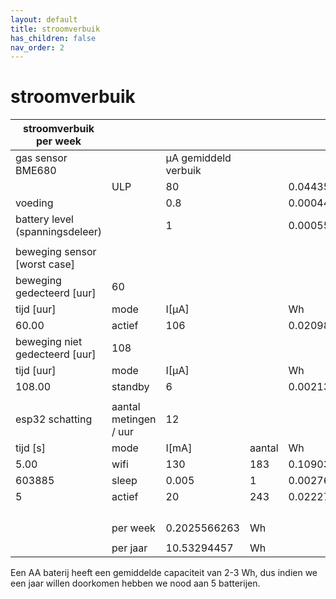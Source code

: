 ```yaml
---
layout: default
title: stroomverbuik
has_children: false
nav_order: 2
---
```


# stroomverbuik
|      stroomverbuik per week     	|                       	|                       	|        	|               	|
|-----------------------------------|:------------------------|-------------------------|---------|-----------------|
| gas sensor BME680               	|                       	| µA gemiddeld verbuik  	|        	|               	|
|                                 	| ULP                   	|                    80 	|        	|      0.044352 	|
| voeding                         	|                       	|                   0.8 	|        	|    0.00044352 	|
| battery level (spanningsdeleer) 	|                       	|                     1 	|        	|     0.0005544 	|
|                                 	|                       	|                       	|        	|               	|
| beweging sensor [worst case]    	|                       	|                       	|        	|               	|
| beweging gedecteerd [uur]       	|                    60 	|                       	|        	|               	|
| tijd [uur]                      	| mode                  	| I[µA]                 	|        	| Wh            	|
|                           60.00 	| actief                	|                   106 	|        	|      0.020988 	|
| beweging niet gedecteerd [uur]  	|                   108 	|                       	|        	|               	|
| tijd [uur]                      	| mode                  	| I[µA]                 	|        	| Wh            	|
|                          108.00 	| standby               	|                     6 	|        	|     0.0021384 	|
|                                 	|                       	|                       	|        	|               	|
| esp32 schatting                 	| aantal metingen / uur 	|                    12 	|        	|               	|
| tijd [s]                        	| mode                  	| I[mA]                 	| aantal 	| Wh            	|
|                            5.00 	| wifi                  	|                   130 	|    183 	|     0.1090375 	|
|                          603885 	| sleep                 	|                 0.005 	|      1 	| 0.00276780625 	|
|                               5 	| actief                	|                    20 	|    243 	|      0.022275 	|
|                                 	|                       	|                       	|        	|               	|
|                                 	|                       	|                       	|        	|               	|
|                                 	|                       	|                       	|        	|               	|
|                                 	|                       	|                       	|        	|               	|
|                                 	| per week              	|          0.2025566263 	| Wh     	|               	|
|                                 	|                       	|                       	|        	|               	|
|                                 	| per jaar              	|           10.53294457 	| Wh     	|               	|

Een AA baterij heeft een gemiddelde capaciteit van 2-3 Wh, dus indien we een jaar willen doorkomen hebben we nood aan 5 batterijen.
